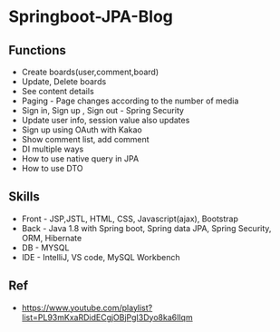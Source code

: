 # Springboot-JPA-Blog

## Functions
* Create boards(user,comment,board) <br>
* Update, Delete boards <br>
* See content details <br>
* Paging - Page changes according to the number of media <br>
* Sign in, Sign up , Sign out - Spring Security <br>
* Update user info, session value also updates
* Sign up using OAuth with Kakao
* Show comment list, add comment
* DI multiple ways
* How to use native query in JPA
* How to use DTO 

## Skills
* Front - JSP,JSTL, HTML, CSS, Javascript(ajax), Bootstrap <br>
* Back - Java 1.8 with Spring boot, Spring data JPA, Spring Security, ORM, Hibernate <br>
* DB - MYSQL
* IDE - IntelliJ, VS code,  MySQL Workbench


## Ref
* https://www.youtube.com/playlist?list=PL93mKxaRDidECgjOBjPgI3Dyo8ka6Ilqm
